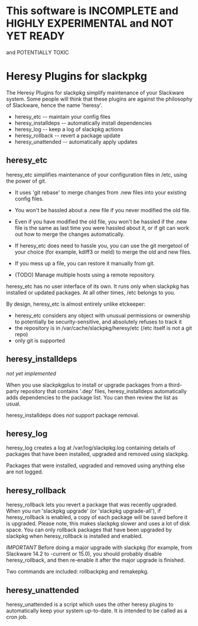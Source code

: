 # This software is INCOMPLETE and HIGHLY EXPERIMENTAL and NOT YET READY
and POTENTIALLY TOXIC

# Heresy Plugins for slackpkg

The Heresy Plugins for slackpkg simplify maintenance of your Slackware
system. Some people will think that these plugins are against the
philosophy of Slackware, hence the name 'heresy'.

* heresy_etc -- maintain your config files
* heresy_installdeps -- automatically install dependencies
* heresy_log -- keep a log of slackpkg actions
* heresy_rollback -- revert a package update
* heresy_unattended -- automatically apply updates


## heresy_etc

heresy_etc simplifies maintenance of your configuration files in /etc,
using the power of git.

* It uses 'git rebase' to merge changes from .new files into your
existing config files.

* You won't be hassled about a .new file if you never modified the old
file.

* Even if you have modified the old file, you won't be hassled if the
.new file is the same as last time you were hassled about it, or if git
can work out how to merge the changes automatically.

* If heresy_etc does need to hassle you, you can use the git mergetool
of your choice (for example, kdiff3 or meld) to merge the old and new
files.

* If you mess up a file, you can restore it manually from git.

* (TODO) Manage multiple hosts using a remote repository.

heresy_etc has no user interface of its own.  It runs only when
slackpkg has installed or updated packages.  At all other times, /etc
belongs to you.

By design, heresy_etc is almost entirely unlike etckeeper:

* heresy_etc considers any object with unusual permissions or ownership
to potentially be security-sensitive, and absolutely refuses to track it
* the repository is in /var/cache/slackpkg/heresy/etc (/etc itself is
not a git repo)
* only git is supported


## heresy_installdeps

*not yet implemented*

When you use slackpkgplus to install or upgrade packages from a
third-party repository that contains '.dep' files, heresy_installdeps
automatically adds dependencies to the package list. You can then
review the list as usual.

heresy_installdeps does *not* support package removal.


## heresy_log

heresy_log creates a log at /var/log/slackpkg.log containing details of
packages that have been installed, upgraded and removed using slackpkg.

Packages that were installed, upgraded and removed using anything else
are not logged.


## heresy_rollback

heresy_rollback lets you revert a package that was recently upgraded.
When you run 'slackpkg upgrade' (or 'slackpkg upgrade-all'), if
heresy_rollback is enabled, a copy of each package will be saved before
it is upgraded. Please note, this makes slackpkg slower and uses a lot
of disk space. You can only rollback packages that have been upgraded
by slackpkg when heresy_rollback is installed and enabled.

*IMPORTANT* Before doing a major upgrade with slackpkg (for example,
from Slackware 14.2 to -current or 15.0), you should probably disable
heresy_rollback, and then re-enable it after the major upgrade is
finished.

Two commands are included: rollbackpkg and remakepkg.


## heresy_unattended

heresy_unattended is a script which uses the other heresy plugins to
automatically keep your system up-to-date. It is intended to be called
as a cron job.
